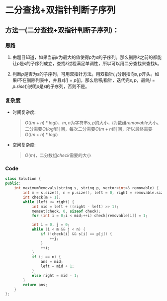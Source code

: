 # 二分查找+双指针判断子序列
## 方法一(二分查找+双指针判断子序列)：
### 思路
1. 由题目知道，如果当前$k$为最大的值使得$p$为$s$的子序列。那么删除$k$之前的都能让$p$是$s$的子序列成立，查找$k$过程满足单调性，所以可以用二分查找来查找$k$。

2. 判断$p$是否为$s$的子序列，可用双指针方法。用双指针$i,j$分别指向$s,p$开头。如果$i$不在删除列表中，并且$s[i]=p[j]$，那么后移$j$指针，迭代完$s,p$，最终$j=p.sise()$说明$p$是$s$的子序列，否则不是。
### 复杂度
- 时间复杂度:
  > $O((m+n)*logl)$，$m,n$为字符串$s,p$的大小，$l$为数组$removable$大小。二分需要$O(logl)$时间，每次二分需要$O(m+n)$时间，所以最终需要$O((m+n)*logl)$
- 空间复杂度:
  > $O(m)$，二分数组$check$需要的大小

### Code
```C++ []
class Solution {
public:
    int maximumRemovals(string s, string p, vector<int>& removable) {
        int m = s.size(), n = p.size(), left = 0, right = removable.size(), ans = 0;
        int check[m + 1];
        while (left <= right) {
            int mid = left + ((right - left) >> 1);
            memset(check, 0, sizeof check);
            for (int i = 0;i < mid;++i) check[removable[i]] = 1;

            int i = 0, j = 0;
            while (i < m && j < n) {
                if (!check[i] && s[i] == p[j]) {
                    ++j;
                }
                ++i;
            }
            if (j == n) {
                ans = mid;
                left = mid + 1;
            }
            else right = mid - 1;
        }
        return ans;
    }
};
```